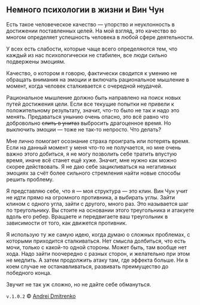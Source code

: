 ## Немного психологии в жизни и Вин Чун

Есть такое человеческое качество &mdash; упорство и неуклонность в достижении поставленных целей. На мой взгляд, это качество во многом определяет успешность человека в любой сфере деятельности.

У всех есть слабости, которые чаще всего определяются тем, что каждый из нас психологически не стабилен, все люди сильно подвержены эмоциям.

Качество, о котором я говорю, фактически сводится к умению не обращать внимания на эмоции и включать рациональное мышление в момент, когда человек сталкивается с очередной неудачей.

Рациональное мышление должно быть направлено на поиск новых путей достижения цели. Если все текущие попытки не привели к положительному результату, значит, что-то было не так и надо это менять. Предаваться унынию очень опасно, это всё равно что добровольно ~~слить в унитаз~~ выбросить драгоценное время. Но выключить эмоции &mdash; тоже не так-то непросто. Что делать?

Мне лично помогает осознание страха проиграть или потерять время. Если на данный момент у меня что-то не получается, но мне очень важно этого добиться, я не могу позволить себе тратить впустую время, иначе всё станет ещё хуже. Значит, мне нужно как можно скорее действовать. Я не даю себе зацикливаться на негативных эмоциях за счёт более сильного стремления найти новые способы решить проблему.

Я представляю себе, что я &mdash; моя структура &mdash; это клин. Вин Чун учит не идти прямо на огромного противника, а выбирать углы. Зайти клином с одного угла, зайти с другого, много раз. Это называется шаг по треугольнику. Вы стоите на основании этого треугольника и атакуете вдоль его ребер. Вращаете и передвигаете ваш треугольник в зависимости от того, как движется противник.

Я использую ту же самую идею, когда думаю о сложных проблемах, с которыми приходится сталкиваться. Нет смысла долбиться, что есть мочи, только с какой-то одной стороны. Может быть, там вообще нет хода. Надо зайти поочередно с разных сторон, и желательно при этом не медлить. А затем продолжить атаку там, где эффекта больше. Ни в коем случае не останавливаться, развивать преимущество до победного конца.

Звучит не так уж сложно, но не дайте себе обмануться.

`v.1.0.2` &copy; [Andrei Dmitrenko](https://admitrenko.github.io/blog)

